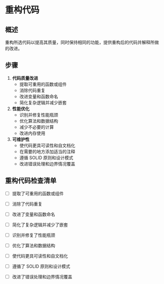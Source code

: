 # 重构代码

## 概述

重构所选代码以提高其质量，同时保持相同的功能，提供重构后的代码并解释所做的改进。

## 步骤

1. **代码质量改进**
    - 提取可重用的函数或组件
    - 消除代码重复
    - 改进变量和函数命名
    - 简化复杂逻辑并减少嵌套
2. **性能优化**
    - 识别并修复性能瓶颈
    - 优化算法和数据结构
    - 减少不必要的计算
    - 改进内存使用
3. **可维护性**
    - 使代码更具可读性和自文档化
    - 在需要的地方添加适当的注释
    - 遵循 SOLID 原则和设计模式
    - 改进错误处理和边界情况覆盖

## 重构代码检查清单

- [ ] 提取了可重用的函数或组件
- [ ] 消除了代码重复
- [ ] 改进了变量和函数命名
- [ ] 简化了复杂逻辑并减少了嵌套
- [ ] 识别并修复了性能瓶颈
- [ ] 优化了算法和数据结构
- [ ] 使代码更具可读性和自文档化
- [ ] 遵循了 SOLID 原则和设计模式
- [ ] 改进了错误处理和边界情况覆盖

